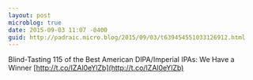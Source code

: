 ```yaml
---
layout: post
microblog: true
date: 2015-09-03 11:07 -0400
guid: http://padraic.micro.blog/2015/09/03/t639454551033126912.html
---
```

Blind-Tasting 115 of the Best American DIPA/Imperial IPAs: We Have a Winner [http://t.co/IZAl0eYlZb](http://t.co/IZAl0eYlZb)
